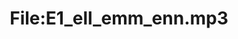 ---
title: File:E1_ell_emm_enn.mp3
recording of: ell, emm, enn
reading speed: slow
speaker: E
license: CC0
---